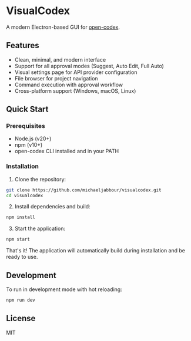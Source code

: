 # VisualCodex

A modern Electron-based GUI for [open-codex](https://github.com/ymichael/open-codex).

## Features

- Clean, minimal, and modern interface
- Support for all approval modes (Suggest, Auto Edit, Full Auto)
- Visual settings page for API provider configuration
- File browser for project navigation
- Command execution with approval workflow
- Cross-platform support (Windows, macOS, Linux)

## Quick Start

### Prerequisites

- Node.js (v20+)
- npm (v10+)
- open-codex CLI installed and in your PATH

### Installation

1. Clone the repository:
```bash
git clone https://github.com/michaeljabbour/visualcodex.git
cd visualcodex
```

2. Install dependencies and build:
```bash
npm install
```

3. Start the application:
```bash
npm start
```

That's it! The application will automatically build during installation and be ready to use.

## Development

To run in development mode with hot reloading:

```bash
npm run dev
```

## License

MIT
